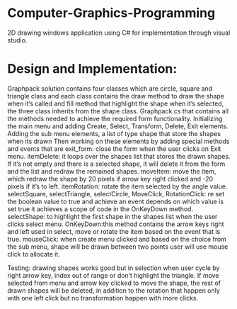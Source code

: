 # Computer-Graphics-Programming

2D drawing windows application using C# for implementation through visual studio.

# Design and Implementation:

Graphpack solution contains four classes which are circle, square and triangle class and each class contains the draw method to draw the shape when it’s called and fill method that highlight the shape when it’s selected, the three class inherits from the shape class.
Graphpack.cs that contains all the methods needed to achieve the required form functionality.
Initializing the main menu and adding Create, Select, Transform, Delete, Exit elements. Adding the sub menu elements, a list of type shape that store the shapes when its drawn
Then working on these elements by adding special methods and events that are
exit_form: close the form when the user clicks on Exit menu.
itemDelete: it loops over the shapes list that stores the drawn shapes. If it’s not empty and there is a selected shape, it will delete it from the form and the list and redraw the remained shapes.
moveItem: move the item, which redraw the shape by 20 pixels if arrow key right clicked and -20 pixels if it’s to left. 
itemRotation: rotate the item selected by the angle value.
selectSquare, selectTriangle, selectCircle, MoveClick, RotationClick: re set the boolean value to true and achieve an event depends on which value is set true it achieves a scope of code in the OnKeyDown method. 
selectShape: to highlight the first shape in the shapes list when the user clicks select menu.
OnKeyDown:this method contains the arrow keys right and left used in select, move or rotate the item based on the event that is true.
mouseClick: when create menu clicked and based on the choice from the sub menu, shape will be drawn between two points user will use mouse click to allocate it.

Testing:  drawing shapes works good but in selection when user cycle by right arrow key, index out of range or don’t highlight the triangle. If move selected from menu and arrow key clicked to move the shape, the rest of drawn shapes will be deleted, in addition to the rotation that happen only with one  left click but no transformation happen with more clicks.
